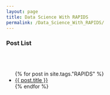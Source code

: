 ```yaml
---
layout: page
title: Data Science With RAPIDS
permalink: /Data_Science_With_RAPIDS/
---
```



<h3>Post List</h3><br /><br />

<ul>
  {% for post in site.tags."RAPIDS" %}
    <li>
      <a href="{{ post.url }}">{{ post.title }}</a>
    </li>
  {% endfor %}
</ul>
